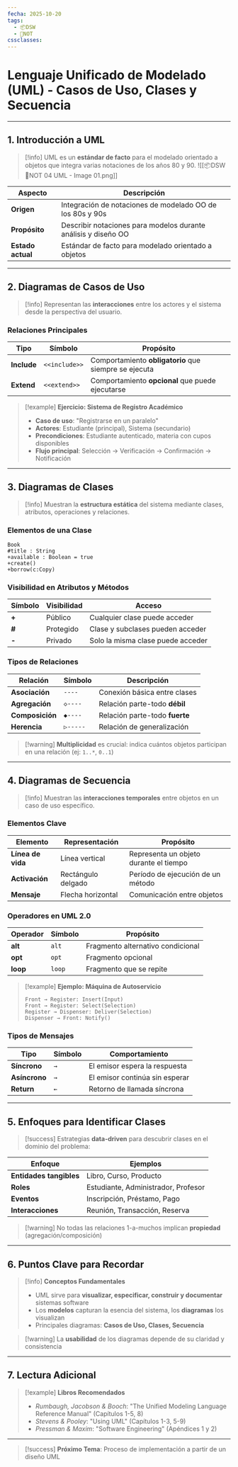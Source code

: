 ```yaml
---
fecha: 2025-10-20
tags:
  - 📦DSW
  - 📝NOT
cssclasses:
---
```

# Lenguaje Unificado de Modelado (UML) - Casos de Uso, Clases y Secuencia

---

## 1. Introducción a UML

> [!info] UML es un **estándar de facto** para el modelado orientado a objetos que integra varias notaciones de los años 80 y 90.
> ![[📦DSW 📝NOT 04 UML - Image 01.png]]

| Aspecto | Descripción |
|---------|-------------|
| **Origen** | Integración de notaciones de modelado OO de los 80s y 90s |
| **Propósito** | Describir notaciones para modelos durante análisis y diseño OO |
| **Estado actual** | Estándar de facto para modelado orientado a objetos |

---

## 2. Diagramas de Casos de Uso

> [!info] Representan las **interacciones** entre los actores y el sistema desde la perspectiva del usuario.

### Relaciones Principales
| Tipo | Símbolo | Propósito |
|------|---------|-----------|
| **Include** | `<<include>>` | Comportamiento **obligatorio** que siempre se ejecuta |
| **Extend** | `<<extend>>` | Comportamiento **opcional** que puede ejecutarse |

> [!example] **Ejercicio: Sistema de Registro Académico**
> - **Caso de uso**: "Registrarse en un paralelo"
> - **Actores**: Estudiante (principal), Sistema (secundario)
> - **Precondiciones**: Estudiante autenticado, materia con cupos disponibles
> - **Flujo principal**: Selección → Verificación → Confirmación → Notificación

---

## 3. Diagramas de Clases

> [!info] Muestran la **estructura estática** del sistema mediante clases, atributos, operaciones y relaciones.

### Elementos de una Clase
```plaintext
Book
#title : String
+available : Boolean = true
+create()
+borrow(c:Copy)
```

### Visibilidad en Atributos y Métodos
| Símbolo | Visibilidad | Acceso |
|---------|-------------|--------|
| **+** | Público | Cualquier clase puede acceder |
| **#** | Protegido | Clase y subclases pueden acceder |
| **-** | Privado | Solo la misma clase puede acceder |

### Tipos de Relaciones
| Relación | Símbolo | Descripción |
|----------|---------|-------------|
| **Asociación** | `----` | Conexión básica entre clases |
| **Agregación** | `◇----` | Relación parte-todo **débil** |
| **Composición** | `◆----` | Relación parte-todo **fuerte** |
| **Herencia** | `▷-----` | Relación de generalización |

> [!warning] **Multiplicidad** es crucial: indica cuántos objetos participan en una relación (ej: `1..*`, `0..1`)

---

## 4. Diagramas de Secuencia

> [!info] Muestran las **interacciones temporales** entre objetos en un caso de uso específico.

### Elementos Clave
| Elemento | Representación | Propósito |
|----------|----------------|-----------|
| **Línea de vida** | Línea vertical | Representa un objeto durante el tiempo |
| **Activación** | Rectángulo delgado | Período de ejecución de un método |
| **Mensaje** | Flecha horizontal | Comunicación entre objetos |

### Operadores en UML 2.0
| Operador | Símbolo | Propósito |
|----------|---------|-----------|
| **alt** | `alt` | Fragmento alternativo condicional |
| **opt** | `opt` | Fragmento opcional |
| **loop** | `loop` | Fragmento que se repite |

> [!example] **Ejemplo: Máquina de Autoservicio**
> ```
> Front → Register: Insert(Input)
> Front → Register: Select(Selection)  
> Register → Dispenser: Deliver(Selection)
> Dispenser → Front: Notify()
> ```

### Tipos de Mensajes
| Tipo | Símbolo | Comportamiento |
|------|---------|----------------|
| **Síncrono** | `→` | El emisor espera la respuesta |
| **Asíncrono** | `→` | El emisor continúa sin esperar |
| **Return** | `←` | Retorno de llamada síncrona |

---

## 5. Enfoques para Identificar Clases

> [!success] Estrategias **data-driven** para descubrir clases en el dominio del problema:

| Enfoque | Ejemplos |
|---------|----------|
| **Entidades tangibles** | Libro, Curso, Producto |
| **Roles** | Estudiante, Administrador, Profesor |
| **Eventos** | Inscripción, Préstamo, Pago |
| **Interacciones** | Reunión, Transacción, Reserva |

> [!warning] No todas las relaciones 1-a-muchos implican **propiedad** (agregación/composición)

---

## 6. Puntos Clave para Recordar

> [!info] **Conceptos Fundamentales**
> - UML sirve para **visualizar, especificar, construir y documentar** sistemas software
> - Los **modelos** capturan la esencia del sistema, los **diagramas** los visualizan
> - Principales diagramas: **Casos de Uso, Clases, Secuencia**

> [!warning] La **usabilidad** de los diagramas depende de su claridad y consistencia

---

## 7. Lectura Adicional

> [!example] **Libros Recomendados**
> - *Rumbaugh, Jacobson & Booch*: "The Unified Modeling Language Reference Manual" (Capítulos 1-5, 8)
> - *Stevens & Pooley*: "Using UML" (Capítulos 1-3, 5-9)
> - *Pressman & Maxim*: "Software Engineering" (Apéndices 1 y 2)

---

> [!success] **Próximo Tema**: Proceso de implementación a partir de un diseño UML